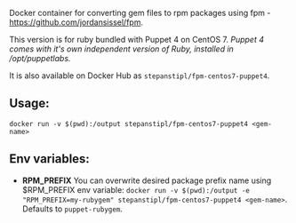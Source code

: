 Docker container for converting gem files to rpm packages using fpm -
https://github.com/jordansissel/fpm.

This version is for ruby bundled with Puppet 4 on CentOS 7.
*Puppet 4 comes with it's own independent version of Ruby, installed in
/opt/puppetlabs.* 

It is also available on Docker Hub as `stepanstipl/fpm-centos7-puppet4`.

Usage:
------
`docker run -v $(pwd):/output stepanstipl/fpm-centos7-puppet4 <gem-name>`

Env variables:
--------------
- **RPM_PREFIX**
  You can overwrite desired package prefix name using $RPM_PREFIX env variable: `docker run -v $(pwd):/output -e "RPM_PREFIX=my-rubygem" stepanstipl/fpm-centos7-puppet4 <gem-name>`. Defaults to `puppet-rubygem`.
